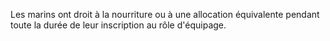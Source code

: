 Les marins ont droit à la nourriture ou à une allocation équivalente pendant toute la durée de leur inscription au rôle d'équipage.